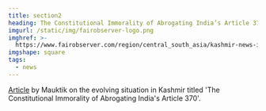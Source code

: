 ```yaml
---
title: section2
heading: The Constitutional Immorality of Abrogating India’s Article 370
imgurl: /static/img/fairobserver-logo.png
imghref: >-
  https://www.fairobserver.com/region/central_south_asia/kashmir-news-india-article-370-jammu-kashmir-world-news-32390/
imgshape: square
tags:
  - news
---
```

[Article](https://www.fairobserver.com/region/central_south_asia/kashmir-news-india-article-370-jammu-kashmir-world-news-32390/) by Mauktik on the evolving situation in Kashmir titled 'The Constitutional Immorality of Abrogating India's Article 370'.
